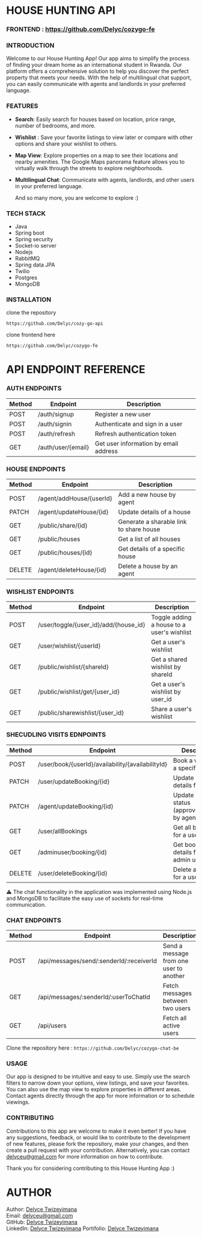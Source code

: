 #  HOUSE HUNTING API

### FRONTEND : https://github.com/Delyc/cozygo-fe

### INTRODUCTION
Welcome to our House Hunting App! Our app aims to simplify the process of finding your dream home as an international student in Rwanda. Our platform offers a comprehensive solution to help you discover the perfect property that meets your needs. With the help of multilingual chat support, you can easily communicate with agents and landlords in your preferred language.

### FEATURES
* **Search**:  Easily search for houses based on location, price range, number of bedrooms, and more.
* **Wishlist** : Save your favorite listings to view later or compare with other options and share your wishlist to others.
* **Map View**: Explore properties on a map to see their locations and nearby amenities. The Google Maps panorama feature allows you to virtually walk through the streets to explore neighborhoods.
* **Multilingual Chat**: Communicate with agents, landlords, and other users in your preferred language.

  And so many more, you are welcome to explore :)

### TECH STACK

* Java
* Spring boot
* Spring security
* Socket-io server
* Nodejs
* RabbitMQ
* Spring data JPA
* Twilio
* Postgres
* MongoDB
  
### INSTALLATION
clone the repository
```
https://github.com/Delyc/cozy-go-api
```

clone frontend here
```
https://github.com/Delyc/cozygo-fe
```



# API ENDPOINT REFERENCE

### AUTH ENDPOINTS

| Method | Endpoint          | Description                           |
|--------|-------------------|---------------------------------------|
| POST   | /auth/signup      | Register a new user                   |
| POST   | /auth/signin      | Authenticate and sign in a user       |
| POST   | /auth/refresh     | Refresh authentication token          |
| GET    | /auth/user/{email}| Get user information by email address |

### HOUSE ENDPOINTS

| Method | Endpoint                                 | Description                             |
|--------|------------------------------------------|-----------------------------------------|
| POST   | /agent/addHouse/{userId}                 | Add a new house by agent     |
| PATCH  | /agent/updateHouse/{id}                  | Update details of a house               |
| GET    | /public/share/{id}                       | Generate  a sharable link to share house              |
| GET    | /public/houses                           | Get a list of all houses                |
| GET    | /public/houses/{id}                      | Get details of a specific house         |
| DELETE | /agent/deleteHouse/{id}                  | Delete a house by an agent|


### WISHLIST ENDPOINTS

| Method | Endpoint                            | Description                                   |
|--------|-------------------------------------|-----------------------------------------------|
| POST   | /user/toggle/{user_id}/add/{house_id} | Toggle adding a house to a user's wishlist |
| GET    | /user/wishlist/{userId}             | Get a user's wishlist                        |
| GET    | /public/wishlist/{shareId}          | Get a shared wishlist by shareId             |
| GET    | /public/wishlist/get/{user_id}      | Get a user's wishlist by user_id             |
| GET    | /public/sharewishlist/{user_id}     | Share a user's wishlist                     |

### SHECUDLING VISITS EDNPOINTS

| Method | Endpoint                                   | Description                                     |
|--------|--------------------------------------------|-------------------------------------------------|
| POST   | /user/book/{userId}/availability/{availabilityId} |Book a visit with a specific agent                        |
| PATCH  | /user/updateBooking/{id}                   | Update booking details for a user               |
| PATCH  | /agent/updateBooking/{id}                  |Update booking status (approve/decline) by agent             |
| GET    | /user/allBookings                          | Get all bookings for a user                     |
| GET    | /adminuser/booking/{id}                    | Get booking details for an admin user           |
| DELETE | /user/deleteBooking/{id}                   | Delete a booking for a user                     |

⚠️ The chat functionality in the application was implemented using Node.js and MongoDB to facilitate the easy use of sockets for real-time communication. 

### CHAT ENDPOINTS

| Method | Endpoint                                      | Description                                    |
|--------|-----------------------------------------------|------------------------------------------------|
| POST   | /api/messages/send/:senderId/:receiverId     | Send a message from one user to another        |
| GET  | /api/messages/:senderId/:userToChatId         | Fetch messages between two users               |
| GET    | /api/users                                    | Fetch all active users                         |

Clone the repository here :   `https://github.com/Delyc/cozygo-chat-be`


### USAGE
Our app is designed to be intuitive and easy to use. Simply use the search filters to narrow down your options, view listings, and save your favorites. You can also use the map view to explore properties in different areas. Contact agents directly through the app for more information or to schedule viewings.


### CONTRIBUTING
Contributions to this app are welcome to make it even better! If you have any suggestions, feedback, or would like to contribute to the development of new features, please fork the repository, make your changes, and then create a pull request with your contribution. Alternatively, you can contact delyceu@gmail.com for more information on how to contribute.

Thank you for considering contributing to this House Hunting App :)

# AUTHOR
Author: [Delyce Twizeyimana](https://github.com/delyc)  
Email: delyceu@gmail.com  
GitHub: [Delyce Twizeyimana](https://github.com/delyc)  
LinkedIn: [Delyce Twizeyimana](https://www.linkedin.com/in/delyce-twizeyimana-475977217/)
Portifolio: [Delyce Twizeyimana](https://delyce.netlify.app/)
